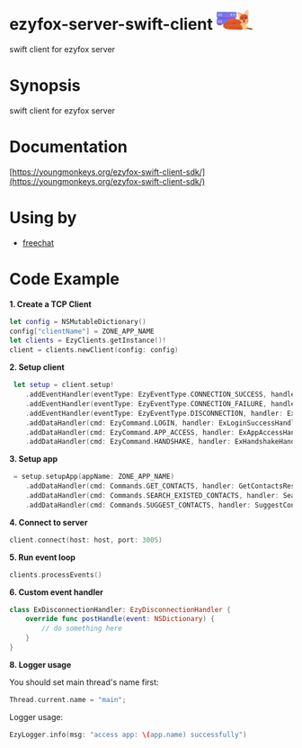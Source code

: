 # ezyfox-server-swift-client <img src="https://github.com/youngmonkeys/ezyfox-server/blob/master/logo.png" width="64" />
swift client for ezyfox server

# Synopsis

swift client for ezyfox server

# Documentation

[https://youngmonkeys.org/ezyfox-swift-client-sdk/](https://youngmonkeys.org/ezyfox-swift-client-sdk/)

# Using by

- [freechat](https://github.com/youngmonkeys/freechat)

# Code Example

**1. Create a TCP Client**

```swift
let config = NSMutableDictionary()
config["clientName"] = ZONE_APP_NAME
let clients = EzyClients.getInstance()!
client = clients.newClient(config: config)
```

**2. Setup client**

```swift
 let setup = client.setup!
    .addEventHandler(eventType: EzyEventType.CONNECTION_SUCCESS, handler: EzyConnectionSuccessHandler())
    .addEventHandler(eventType: EzyEventType.CONNECTION_FAILURE, handler: EzyConnectionFailureHandler())
    .addEventHandler(eventType: EzyEventType.DISCONNECTION, handler: ExDisconnectionHandler())
    .addDataHandler(cmd: EzyCommand.LOGIN, handler: ExLoginSuccessHandler())
    .addDataHandler(cmd: EzyCommand.APP_ACCESS, handler: ExAppAccessHandler())
    .addDataHandler(cmd: EzyCommand.HANDSHAKE, handler: ExHandshakeHandler())
```

**3. Setup app**

```swift
 = setup.setupApp(appName: ZONE_APP_NAME)
    .addDataHandler(cmd: Commands.GET_CONTACTS, handler: GetContactsResponseHandler())
    .addDataHandler(cmd: Commands.SEARCH_EXISTED_CONTACTS, handler: SearchExistedContactsResponseHandler())
    .addDataHandler(cmd: Commands.SUGGEST_CONTACTS, handler: SuggestContactsResponseHandler())
```

**4. Connect to server**

```swift
client.connect(host: host, port: 3005)
```

**5. Run event loop**

```swift
clients.processEvents()
```

**6. Custom event handler**

```swift
class ExDisconnectionHandler: EzyDisconnectionHandler {
    override func postHandle(event: NSDictionary) {
        // do something here
    }
}
```

**8. Logger usage**

You should set main thread's name first:

```swift
Thread.current.name = "main";
```

Logger usage:

```swift
EzyLogger.info(msg: "access app: \(app.name) successfully")
```
